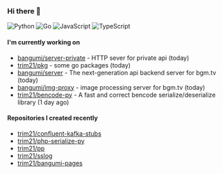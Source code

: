### Hi there 👋

![Python](https://img.shields.io/badge/python-3670A0?style=for-the-badge&logo=python&logoColor=ffdd54)
![Go](https://img.shields.io/badge/go-%2300ADD8.svg?style=for-the-badge&logo=go&logoColor=white)
![JavaScript](https://img.shields.io/badge/javascript-%23323330.svg?style=for-the-badge&logo=javascript&logoColor=%23F7DF1E)
![TypeScript](https://img.shields.io/badge/typescript-%23007ACC.svg?style=for-the-badge&logo=typescript&logoColor=white)

#### I'm currently working on

- [bangumi/server-private](https://github.com/bangumi/server-private) - HTTP sever for private api (today)
- [trim21/pkg](https://github.com/trim21/pkg) - some go packages (today)
- [bangumi/server](https://github.com/bangumi/server) - The next-generation api backend server for bgm.tv (today)
- [bangumi/img-proxy](https://github.com/bangumi/img-proxy) - image processing server for bgm.tv (today)
- [trim21/bencode-py](https://github.com/trim21/bencode-py) - A fast and correct bencode serialize/deserialize library (1 day ago)

#### Repositories I created recently

- [trim21/confluent-kafka-stubs](https://github.com/trim21/confluent-kafka-stubs)
- [trim21/php-serialize-py](https://github.com/trim21/php-serialize-py)
- [trim21/pp](https://github.com/trim21/pp)
- [trim21/sslog](https://github.com/trim21/sslog)
- [trim21/bangumi-pages](https://github.com/trim21/bangumi-pages)
